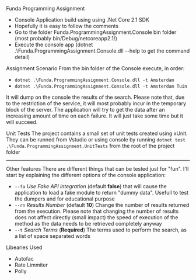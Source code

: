 Funda Programming Assignment

- Console Application build using using .Net Core 2.1 SDK
- Hopefully it is easy to follow the comments 
- Go to the folder Funda.ProgrammingAssignment.Console bin folder (most probably bin/Debug/netcoreapp2.1/)
- Execute the console app (dotnet .\Funda.ProgrammingAssignment.Console.dll --help to get the command detail) 

Assignment Scenario
From the bin folder of the Console execute, in order:
- `dotnet .\Funda.ProgrammingAssignment.Console.dll -t Amsterdam` 
- `dotnet .\Funda.ProgrammingAssignment.Console.dll -t Amsterdam Tuin`

It will dump on the console the results of the search. Please note that, due to the restriction of the service, 
it will most probably incur in the temporary block of the server. The application will try to get the data after an increasing amount of time on each failure.
 It will just take some time but it will succeed.

Unit Tests
The project contains a small set of unit tests created using xUnit. They can be runned from Vstudio or using console by running 
`dotnet test .\Funda.ProgrammingAssignment.UnitTests` from the root of the project folder
***
Other features 
There are different things that can be tested just for "fun". I'll start by explaining the different options of the console application:
- `--fa` *Use Fake API integration* (default **false**) that will cause the application to load a fake module to return "dummy data". Usefull to test the dumpers and for educational purpose
- `--rn` *Results Number* (default **10**) Change the number of results returned from the execution. Please note that changing the number of results does not affect directly (small impact) 
the speed of execution of the method as the data needs to be retrieved completely anyway
- `--t` *Search Terms* (**Required**) The terms used to perform the search, as a list of space separated words

Libearies Used 
- Autofac
- Rate Limmiter
- Polly
